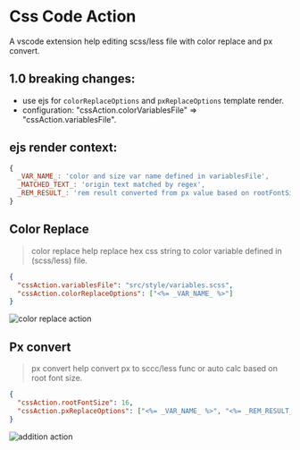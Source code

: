 # Css Code Action

A vscode extension help editing scss/less file with color replace and px convert.

## 1.0 breaking changes:
* use ejs for `colorReplaceOptions` and `pxReplaceOptions` template render.
* configuration: "cssAction.colorVariablesFile" => "cssAction.variablesFile".

## ejs render context: 
```js
{
  _VAR_NAME_: 'color and size var name defined in variablesFile',
  _MATCHED_TEXT_: 'origin text matched by regex',
  _REM_RESULT_: 'rem result converted from px value based on rootFontSize, only in `colorReplaceOptions`'
}
```

## Color Replace

> color replace help replace hex css string to color variable defined in (scss/less) file.

```json
{
  "cssAction.variablesFile": "src/style/variables.scss",
  "cssAction.colorReplaceOptions": ["<%= _VAR_NAME_ %>"]
}
```

![color replace action](https://tva1.sinaimg.cn/large/0081Kckwly1gld7ygo47aj319h0u07b3.jpg)

## Px convert

> px convert help convert px to sccc/less func or auto calc based on root font size. 

```json
{
  "cssAction.rootFontSize": 16,
  "cssAction.pxReplaceOptions": ["<%= _VAR_NAME_ %>", "<%= _REM_RESULT_ %>", "px2rem(<%= _MATCHED_TEXT_ %>)"]
}
```

![addition action](https://tva1.sinaimg.cn/large/0081Kckwly1gldfsn0l21j317w0u0wjn.jpg)
